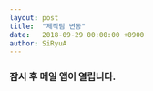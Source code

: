 ```yaml
---
layout: post
title:  "제작팀 변동"
date:   2018-09-29 00:00:00 +0900
author: SiRyuA
---
```


### 잠시 후 메일 앱이 열립니다.

<script>
location.href = "mailto:develoid@naver.com"
              + "?cc="
      + "&subject="
              + "[제작팀] 변동 사항입니다."
              + "&body="
              + "%40 팀명 %0D%0A%0D%0A%0D%0A"
      + "%40 팀장 닉네임 %0D%0A%0D%0A%0D%0A"
      + "%40 변동사항 %0D%0A%0D%0A%0D%0A"
      + "%40 변동사유 %0D%0A%0D%0A%0D%0A";
</script>
